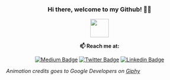 <div align="center">

  ### Hi there, welcome to my Github! 👋🏼
  <img height="300" style="height:50px;" src=https://media.giphy.com/media/Y4bzv6DYbYzy8jDnoW/giphy.gif>
  
  <!-- ![github stats](https://github-readme-stats.vercel.app/api?username=wzieba&show_icons=true) -->
 
  
  **📫 Reach me at:**<br>

  [![Medium Badge](https://img.shields.io/badge/-Medium-000?style=flat-square&logo=Medium&logoColor=white&&link=https://medium.com/@wzieba)](https://medium.com/@wzieba)
  [![Twitter Badge](https://img.shields.io/badge/-Twitter-1ca0f1?style=flat-square&labelColor=1ca0f1&logo=twitter&logoColor=white&link=https://twitter.com/wzieba)](https://twitter.com/wzieba)
  [![Linkedin Badge](https://img.shields.io/badge/-LinkedIn-blue?style=flat-square&logo=Linkedin&logoColor=white&link=https://www.linkedin.com/in/wzieba/)](https://www.linkedin.com/in/wzieba/)
 

</div>



<i>Animation credits goes to Google Developers on [Giphy](https://giphy.com/gifs/GDevs-android-developer-summit-llarwdtFqG63IlqUR1)</i>
